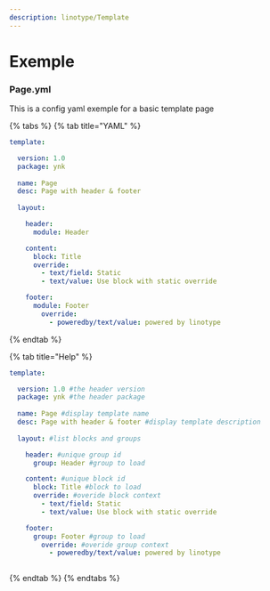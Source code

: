 ```yaml
---
description: linotype/Template
---
```


# Exemple

### Page.yml

This is a config yaml exemple for a basic template page

{% tabs %}
{% tab title="YAML" %}
```yaml
template:

  version: 1.0
  package: ynk
  
  name: Page
  desc: Page with header & footer
  
  layout:

    header:
      module: Header

    content:
      block: Title
      override:
        - text/field: Static
        - text/value: Use block with static override

    footer:
      module: Footer
        override:
          - poweredby/text/value: powered by linotype

```
{% endtab %}

{% tab title="Help" %}
```yaml
template:

  version: 1.0 #the header version 
  package: ynk #the header package 
  
  name: Page #display template name
  desc: Page with header & footer #display template description
  
  layout: #list blocks and groups

    header: #unique group id
      group: Header #group to load

    content: #unique block id
      block: Title #block to load
      override: #overide block context
        - text/field: Static
        - text/value: Use block with static override

    footer:
      group: Footer #group to load
        override: #overide group context
          - poweredby/text/value: powered by linotype
          
```
{% endtab %}
{% endtabs %}



